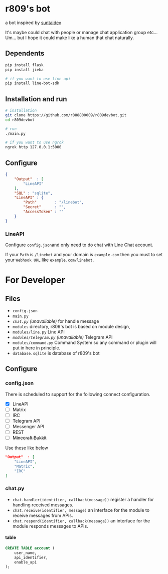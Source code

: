 # r809's bot
a bot inspired by [suntaidev](https://github.com/moontai0724/suntaidev)

It's maybe could chat with people or manage chat application group etc...
Um... but I hope it could make like a human that chat naturally.

## Dependents
``` bash
pip install flask   
pip install jieba 

# if you want to use line api
pip install line-bot-sdk
```

## Installation and run
``` bash
# installation
git clone https://github.com/r888800009/r809devbot.git
cd r809devbot

# run
./main.py

# if you want to use ngrok
ngrok http 127.0.0.1:5000
```

## Configure
``` Json
{
    "Output"  : [
        "LineAPI"
    ],
    "SQL" : "sqlite",
    "LineAPI" : {
        "Path"        : "/linebot",
        "Secret"      : "",
        "AccessToken" : ""
    }
}

```

### LineAPI
Configure `config.json`and only need to do chat with Line Chat account.

If your `Path` is `/linebot` and your domain is `example.com` then you
must to set your `Webhook URL` like `example.com/linebot`.

# For Developer
## Files
- `config.json`
- `main.py`
- *`chat.py` (unavailable)* for handle message
- `modules` directory, r809's bot is based on module design,
- `modules/line.py` Line API
- *`modules/telegram.py` (unavailable)* Telegram API 
- `modules/command.py` Command System
so any command or plugin will put in here in principle.
- `database.sqlite` is database of r809's bot 
<!-- - `core` is a source code of core of r809's bot -->

## Configure
### config.json
There is  scheduled to support for the following connect configuration.
- [x] LineAPI
- [ ] Matrix
- [ ] IRC
- [ ] Telegram API
- [ ] Messenger API
- [ ] REST
- [ ] ~~Minecraft Bukkit~~

Use these like below
``` Json
"Output"  : [
    "LineAPI",
    "Matrix",
    "IRC"
]
```

### chat.py
- `chat.handler(identifier, callback(message))` register a handler for handling received messages. 
- `chat.receive(identifier, message)` an interface for the module to receive messages from APIs.
- `chat.respond(identifier, callback(message))` an interface for the module responds messages to APIs.
<!-- - `chat.trigger()`-->

#### table 
``` sql
CREATE TABLE account (
    user_name,
    api_identifier,
    enable_api
);

```
